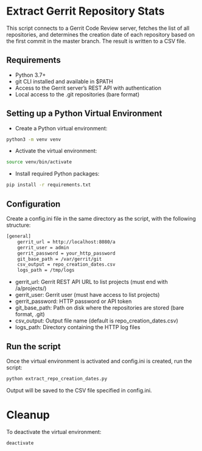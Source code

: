 # Extract Gerrit Repository Stats

This script connects to a Gerrit Code Review server, fetches the list of all repositories,
and determines the creation date of each repository based on the first commit in the master branch.
The result is written to a CSV file.

## Requirements

* Python 3.7+
* git CLI installed and available in $PATH
* Access to the Gerrit server’s REST API with authentication
* Local access to the .git repositories (bare format)

## Setting up a Python Virtual Environment

* Create a Python virtual environment:

```bash
python3 -m venv venv
```

* Activate the virtual environment:

```bash
source venv/bin/activate
```

* Install required Python packages:

```bash
pip install -r requirements.txt
```

## Configuration

Create a config.ini file in the same directory as the script, with the following structure:

```bash
[general]
    gerrit_url = http://localhost:8080/a
    gerrit_user = admin
    gerrit_password = your_http_password
    git_base_path = /var/gerrit/git
    csv_output = repo_creation_dates.csv
    logs_path = /tmp/logs
```

* gerrit_url: Gerrit REST API URL to list projects (must end with /a/projects/)
* gerrit_user: Gerrit user (must have access to list projects)
* gerrit_password: HTTP password or API token
* git_base_path: Path on disk where the repositories are stored (bare format, .git)
* csv_output: Output file name (default is repo_creation_dates.csv)
* logs_path: Directory containing the HTTP log files

## Run the script

Once the virtual environment is activated and config.ini is created, run the script:

```bash
python extract_repo_creation_dates.py
```

Output will be saved to the CSV file specified in config.ini.

# Cleanup

To deactivate the virtual environment:

```bash
deactivate
```
